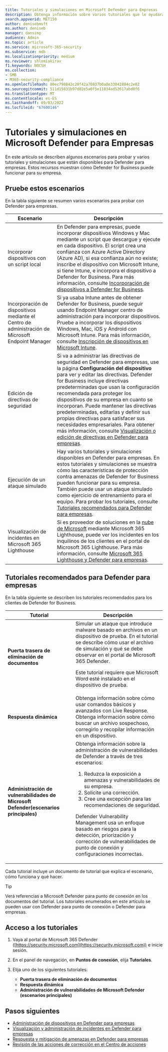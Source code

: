```yaml
---
title: Tutoriales y simulaciones en Microsoft Defender para Empresas
description: Obtenga información sobre varios tutoriales que le ayudarán a empezar a usar Defender para empresas.
search.appverid: MET150
author: denisebmsft
ms.author: deniseb
manager: dansimp
audience: Admin
ms.topic: article
ms.service: microsoft-365-security
ms.subservice: mdb
ms.localizationpriority: medium
ms.reviewer: shlomiakirav
f1.keywords: NOCSH
ms.collection:
- SMB
- M365-security-compliance
ms.openlocfilehash: 80ec798842c29f42a70837b0a0e33042884c2e02
ms.sourcegitcommit: 511d15831b97d02e5a0f5e11834ad52617abd0f6
ms.translationtype: MT
ms.contentlocale: es-ES
ms.lasthandoff: 09/03/2022
ms.locfileid: "67600146"
---
```

# <a name="tutorials-and-simulations-in-microsoft-defender-for-business"></a>Tutoriales y simulaciones en Microsoft Defender para Empresas

En este artículo se describen algunos escenarios para probar y varios tutoriales y simulaciones que están disponibles para Defender para empresas. Estos recursos muestran cómo Defender for Business puede funcionar para su empresa.


## <a name="try-these-scenarios"></a>Pruebe estos escenarios

En la tabla siguiente se resumen varios escenarios para probar con Defender para empresas.

| Escenario  | Descripción  |
|---------|---------|
| Incorporar dispositivos con un script local     | En Defender para empresas, puede incorporar dispositivos Windows y Mac mediante un script que descargue y ejecute en cada dispositivo. El script crea una confianza con Azure Active Directory (Azure AD), si esa confianza aún no existe; inscribe el dispositivo con Microsoft Intune, si tiene Intune, e incorpora el dispositivo a Defender for Business. Para más información, consulte [Incorporación de dispositivos a Defender for Business](mdb-onboard-devices.md).         |
| Incorporación de dispositivos mediante el Centro de administración de Microsoft Endpoint Manager     | Si ya usaba Intune antes de obtener Defender for Business, puede seguir usando Endpoint Manager centro de administración para incorporar dispositivos. Pruebe a incorporar los dispositivos Windows, Mac, iOS y Android con Microsoft Intune. Para más información, consulte [Inscripción de dispositivos en Microsoft Intune](/mem/intune/enrollment/device-enrollment).        |
| Edición de directivas de seguridad     | Si va a administrar las directivas de seguridad en Defender para empresas, use la página **Configuración del dispositivo** para ver y editar las directivas. Defender for Business incluye directivas predeterminadas que usan la configuración recomendada para proteger los dispositivos de su empresa en cuanto se incorporan. Puede mantener las directivas predeterminadas, editarlas y definir sus propias directivas para satisfacer sus necesidades empresariales. Para obtener más información, consulte [Visualización o edición de directivas en Defender para empresas](mdb-view-edit-policies.md).        |
| Ejecución de un ataque simulado   | Hay varios tutoriales y simulaciones disponibles en Defender para empresas. En estos tutoriales y simulaciones se muestra cómo las características de protección contra amenazas de Defender for Business pueden funcionar para su empresa. También puede usar un ataque simulado como ejercicio de entrenamiento para el equipo. Para probar los tutoriales, consulte [Tutoriales recomendados para Defender para empresas](#recommended-tutorials-for-defender-for-business).         |
| Visualización de incidentes en Microsoft 365 Lighthouse     | Si es proveedor de soluciones en la [nube de Microsoft](/partner-center/enrolling-in-the-csp-program) mediante Microsoft 365 Lighthouse, puede ver los incidentes en los inquilinos de los clientes en el portal de Microsoft 365 Lighthouse. Para más información, consulte [Microsoft 365 Lighthouse y Defender para empresas](mdb-lighthouse-integration.md).       |


## <a name="recommended-tutorials-for-defender-for-business"></a>Tutoriales recomendados para Defender para empresas

En la tabla siguiente se describen los tutoriales recomendados para los clientes de Defender for Business.

| Tutorial  | Descripción  |
|---------|---------|
| **Puerta trasera de eliminación de documentos**     | Simular un ataque que introduce malware basado en archivos en un dispositivo de prueba. En el tutorial se describe cómo usar el archivo de simulación y qué se debe observar en el portal de Microsoft 365 Defender. <p>Este tutorial requiere que Microsoft Word esté instalado en el dispositivo de prueba.   |
| **Respuesta dinámica**     | Obtenga información sobre cómo usar comandos básicos y avanzados con Live Response. Obtenga información sobre cómo buscar un archivo sospechoso, corregirlo y recopilar información en un dispositivo.   |
| **Administración de vulnerabilidades de Microsoft Defender(escenarios principales)**     | Obtenga información sobre la administración de vulnerabilidades de Defender a través de tres escenarios:<ol><li>Reduzca la exposición a amenazas y vulnerabilidades de su empresa.</li><li>Solicite una corrección.</li><li>Cree una excepción para las recomendaciones de seguridad.</li></ol> <p> Defender Vulnerability Management usa un enfoque basado en riesgos para la detección, priorización y corrección de vulnerabilidades de punto de conexión y configuraciones incorrectas.      |

Cada tutorial incluye un documento de tutorial que explica el escenario, cómo funciona y qué hacer.

> [!TIP]
> Verá referencias a Microsoft Defender para punto de conexión en los documentos del tutorial. Los tutoriales enumerados en este artículo se pueden usar con Defender para punto de conexión o Defender para empresas.

## <a name="how-to-access-the-tutorials"></a>Acceso a los tutoriales

1. Vaya al portal de Microsoft 365 Defender ([https://security.microsoft.com](https://security.microsoft.com)) e inicie sesión.

2. En el panel de navegación, en **Puntos de conexión**, elija **Tutoriales**.

3. Elija uno de los siguientes tutoriales:

   - **Puerta trasera de eliminación de documentos**
   - **Respuesta dinámica**
   - **Administración de vulnerabilidades de Microsoft Defender (escenarios principales)**

## <a name="next-steps"></a>Pasos siguientes

- [Administración de dispositivos en Defender para empresas](mdb-manage-devices.md)
- [Visualización y administración de incidentes en Defender para empresas](mdb-view-manage-incidents.md)
- [Respuesta y mitigación de amenazas en Defender para empresas](mdb-respond-mitigate-threats.md)
- [Revisión de las acciones de corrección en el Centro de acciones](mdb-review-remediation-actions.md)